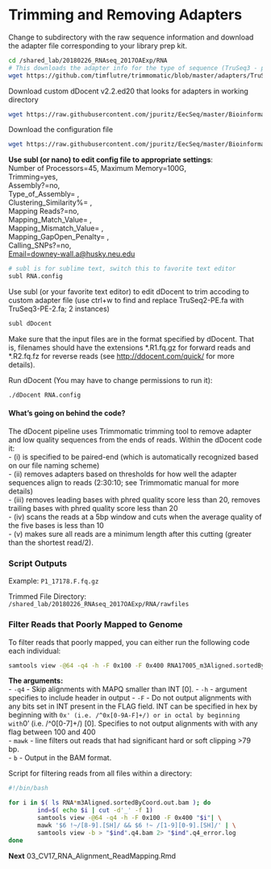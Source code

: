 Trimming and Removing Adapters
================

Change to subdirectory with the raw sequence information and download
the adapter file corresponding to your library prep kit.

``` bash
cd /shared_lab/20180226_RNAseq_2017OAExp/RNA
# This downloads the adapter info for the type of sequence (TruSeq3 - paired end) method we used
wget https://github.com/timflutre/trimmomatic/blob/master/adapters/TruSeq3-PE-2.fa
```

Download custom dDocent v2.2.ed20 that looks for adapters in working
directory

``` bash
wget https://raw.githubusercontent.com/jpuritz/EecSeq/master/Bioinformatics/dDocent
```

Download the configuration
file

``` bash
wget https://raw.githubusercontent.com/jpuritz/EecSeq/master/Bioinformatics/RNA.config
```

**Use subl (or nano) to edit config file to appropriate settings**:  
Number of Processors=45, Maximum Memory=100G,  
Trimming=yes,  
Assembly?=no,  
Type\_of\_Assembly= ,  
Clustering\_Similarity%= ,  
Mapping Reads?=no,  
Mapping\_Match\_Value= ,  
Mapping\_Mismatch\_Value= ,  
Mapping\_GapOpen\_Penalty= ,  
Calling\_SNPs?=no,  
<Email=downey-wall.a@husky.neu.edu>

``` bash
# subl is for sublime text, switch this to favorite text editor
subl RNA.config
```

Use subl (or your favorite text editor) to edit dDocent to trim accoding
to custom adapter file (use ctrl+w to find and replace TruSeq2-PE.fa
with TruSeq3-PE-2.fa; 2 instances)

``` bash
subl dDocent
```

Make sure that the input files are in the format specified by dDocent.
That is, filenames should have the extensions \*.R1.fq.gz for forward
reads and \*.R2.fq.fz for reverse reads (see <http://ddocent.com/quick/>
for more details).

Run dDocent (You may have to change permissions to run it):

``` bash
./dDocent RNA.config
```

#### What’s going on behind the code?

The dDocent pipeline uses Trimmomatic trimming tool to remove adapter
and low quality sequences from the ends of reads. Within the dDocent
code it:  
\- (i) is specified to be paired-end (which is automatically recognized
based on our file naming scheme)  
\- (ii) removes adapters based on thresholds for how well the adapter
sequences align to reads (2:30:10; see Trimmomatic manual for more
details)  
\- (iii) removes leading bases with phred quality score less than 20,
removes trailing bases with phred quality score less than 20  
\- (iv) scans the reads at a 5bp window and cuts when the average
quality of the five bases is less than 10  
\- (v) makes sure all reads are a minimum length after this cutting
(greater than the shortest read/2).

### Script Outputs

Example: `P1_17178.F.fq.gz`

Trimmed File Directory:
`/shared_lab/20180226_RNAseq_2017OAExp/RNA/rawfiles`

### Filter Reads that Poorly Mapped to Genome

To filter reads that poorly mapped, you can either run the following
code each
individual:

``` bash
samtools view -@64 -q4 -h -F 0x100 -F 0x400 RNA17005_m3Aligned.sortedByCoord.out.bam| mawk '$6 !~/[8-9].[SH]/ && $6 !~ /[1-9][0-9].[SH]/' | samtools view -b > RNA17005.q4.bam 2> RNA17005.q4_error.log
```

**The arguments:**  
\- `-q4` - Skip alignments with MAPQ smaller than INT \[0\]. - `-h` -
argument specifies to include header in output - `-F` - Do not output
alignments with any bits set in INT present in the FLAG field. INT can
be specified in hex by beginning with `0x' (i.e. /^0x[0-9A-F]+/) or in
octal by beginning with`0’ (i.e. /^0\[0-7\]+/) \[0\]. Specifies to not
output alignments with with any flag between 100 and 400  
\- `mawk` - line filters out reads that had significant hard or soft
clipping \>79 bp.  
\- `b` - Output in the BAM format.

Script for filtering reads from all files within a directory:

``` bash
#!/bin/bash

for i in $( ls RNA*m3Aligned.sortedByCoord.out.bam ); do
        ind=$( echo $i | cut -d'_' -f 1)
        samtools view -@64 -q4 -h -F 0x100 -F 0x400 "$i"| \
        mawk '$6 !~/[8-9].[SH]/ && $6 !~ /[1-9][0-9].[SH]/' | \
        samtools view -b > "$ind".q4.bam 2> "$ind".q4_error.log
done
```

**Next** 03\_CV17\_RNA\_Alignment\_ReadMapping.Rmd
